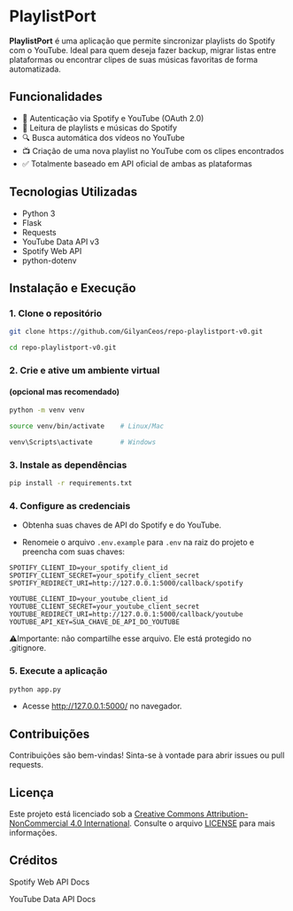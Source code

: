 # PlaylistPort

**PlaylistPort** é uma aplicação que permite sincronizar playlists do Spotify com o YouTube. Ideal para quem deseja fazer backup, migrar listas entre plataformas ou encontrar clipes de suas músicas favoritas de forma automatizada.

## Funcionalidades

- 🔐 Autenticação via Spotify e YouTube (OAuth 2.0)
- 📂 Leitura de playlists e músicas do Spotify
- 🔍 Busca automática dos vídeos no YouTube
- 📺 Criação de uma nova playlist no YouTube com os clipes encontrados
- ✅ Totalmente baseado em API oficial de ambas as plataformas

## Tecnologias Utilizadas

- Python 3
- Flask
- Requests
- YouTube Data API v3
- Spotify Web API
- python-dotenv

## Instalação e Execução

### 1. Clone o repositório

```bash
git clone https://github.com/GilyanCeos/repo-playlistport-v0.git

cd repo-playlistport-v0.git
```
### 2. Crie e ative um ambiente virtual 
#### (opcional mas recomendado)

```bash
python -m venv venv

source venv/bin/activate    # Linux/Mac

venv\Scripts\activate       # Windows
```
### 3. Instale as dependências

```bash
pip install -r requirements.txt
```
### 4. Configure as credenciais

- Obtenha suas chaves de API do Spotify e do YouTube.

- Renomeie o arquivo `.env.example` para `.env` na raiz do projeto e preencha com suas chaves:

```env
SPOTIFY_CLIENT_ID=your_spotify_client_id
SPOTIFY_CLIENT_SECRET=your_spotify_client_secret
SPOTIFY_REDIRECT_URI=http://127.0.0.1:5000/callback/spotify

YOUTUBE_CLIENT_ID=your_youtube_client_id
YOUTUBE_CLIENT_SECRET=your_youtube_client_secret
YOUTUBE_REDIRECT_URI=http://127.0.0.1:5000/callback/youtube
YOUTUBE_API_KEY=SUA_CHAVE_DE_API_DO_YOUTUBE
```
⚠️Importante: não compartilhe esse arquivo. Ele está protegido no .gitignore.

### 5. Execute a aplicação

```bash
python app.py
```
- Acesse http://127.0.0.1:5000/ no navegador.

## Contribuições

Contribuições são bem-vindas! Sinta-se à vontade para abrir issues ou pull requests.

## Licença

Este projeto está licenciado sob a [Creative Commons Attribution-NonCommercial 4.0 International](https://creativecommons.org/licenses/by-nc/4.0/deed.pt_BR). Consulte o arquivo [LICENSE](./license.md) para mais informações.

## Créditos

Spotify Web API Docs

YouTube Data API Docs
